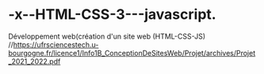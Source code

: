 # -x--HTML-CSS-3---javascript.
Développement web(création d'un site web (HTML-CSS-JS)  //https://ufrsciencestech.u-bourgogne.fr/licence1/Info1B_ConceptionDeSitesWeb/Projet/archives/Projet_2021_2022.pdf
 
